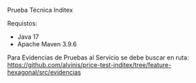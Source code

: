 Prueba Técnica Inditex 

Requistos:
* Java 17
* Apache Maven 3.9.6 

Para Evidencias de Pruebas al Servicio se debe buscar en ruta:
https://github.com/alvinis/price-test-inditex/tree/feature-hexagonal/src/evidencias
